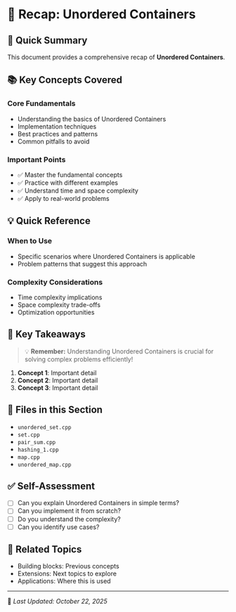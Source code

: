 # 📝 Recap: Unordered Containers

## 🎯 Quick Summary

This document provides a comprehensive recap of **Unordered Containers**.

## 📚 Key Concepts Covered

### Core Fundamentals
- Understanding the basics of Unordered Containers
- Implementation techniques
- Best practices and patterns
- Common pitfalls to avoid

### Important Points
- ✅ Master the fundamental concepts
- ✅ Practice with different examples
- ✅ Understand time and space complexity
- ✅ Apply to real-world problems

## 💡 Quick Reference

### When to Use
- Specific scenarios where Unordered Containers is applicable
- Problem patterns that suggest this approach

### Complexity Considerations
- Time complexity implications
- Space complexity trade-offs
- Optimization opportunities

## 🔑 Key Takeaways

> 💡 **Remember:** Understanding Unordered Containers is crucial for solving complex problems efficiently!

1. **Concept 1**: Important detail
2. **Concept 2**: Important detail
3. **Concept 3**: Important detail

## 📂 Files in this Section

- `unordered_set.cpp`
- `set.cpp`
- `pair_sum.cpp`
- `hashing_1.cpp`
- `map.cpp`
- `unordered_map.cpp`

## ✅ Self-Assessment

- [ ] Can you explain Unordered Containers in simple terms?
- [ ] Can you implement it from scratch?
- [ ] Do you understand the complexity?
- [ ] Can you identify use cases?

## 🔗 Related Topics

- Building blocks: Previous concepts
- Extensions: Next topics to explore
- Applications: Where this is used

---
📅 *Last Updated: October 22, 2025*
